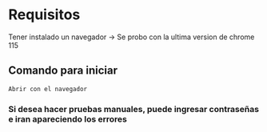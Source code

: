 # Requisitos

Tener instalado un navegador -> Se probo con la ultima version de chrome 115

## Comando para iniciar 
    
    Abrir con el navegador

### Si desea hacer pruebas manuales, puede ingresar contraseñas e iran apareciendo los errores